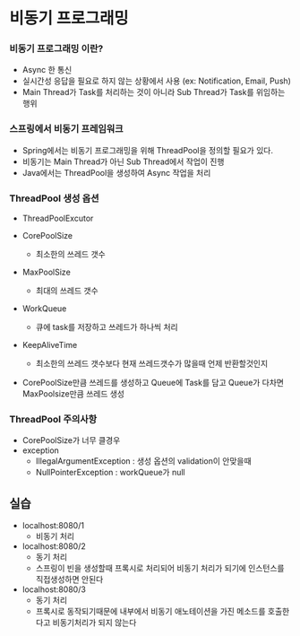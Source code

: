 # 비동기 프로그래밍

### 비동기 프로그래밍 이란?
- Async 한 통신
- 실시간성 응답을 필요로 하지 않는 상황에서 사용 (ex: Notification, Email, Push)
- Main Thread가 Task를 처리하는 것이 아니라 Sub Thread가 Task를 위임하는 행위

### 스프링에서 비동기 프레임워크
- Spring에서는 비동기 프로그래밍을 위해 ThreadPool을 정의할 필요가 있다.
- 비동기는 Main Thread가 아닌 Sub Thread에서 작업이 진행
- Java에서는 ThreadPool을 생성하여 Async 작업을 처리

### ThreadPool 생성 옵션
- ThreadPoolExcutor
- CorePoolSize
    - 최소한의 쓰레드 갯수
- MaxPoolSize
    - 최대의 쓰레드 갯수
- WorkQueue
    - 큐에 task를 저장하고 쓰레드가 하나씩 처리
- KeepAliveTime
    - 최소한의 쓰레드 갯수보다 현재 쓰레드갯수가 많을때 언제 반환할것인지

- CorePoolSize만큼 쓰레드를 생성하고 Queue에 Task를 담고 Queue가 다차면 MaxPoolsize만큼 쓰레드 생성

### ThreadPool 주의사항
- CorePoolSize가 너무 클경우
- exception
    - IllegalArgumentException : 생성 옵션의 validation이 안맞을때
    - NullPointerException : workQueue가 null 

## 실습
- localhost:8080/1
  - 비동기 처리
- localhost:8080/2
  - 동기 처리
  - 스프링이 빈을 생성할때 프록시로 처리되어 비동기 처리가 되기에 인스턴스를 직접생성하면 안된다
- localhost:8080/3
  - 동기 처리
  - 프록시로 동작되기때문에 내부에서 비동기 애노테이션을 가진 메소드를 호출한다고 비동기처리가 되지 않는다